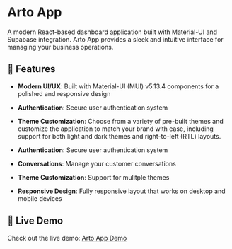 # Arto App

A modern React-based dashboard application built with Material-UI and Supabase integration. Arto App provides a sleek and intuitive interface for managing your business operations.

## 🌟 Features

- **Modern UI/UX**: Built with Material-UI (MUI) v5.13.4 components for a polished and responsive design

- **Authentication**: Secure user authentication system 
- **Theme Customization**: Choose from a variety of pre-built themes and customize the application to match your brand with ease, including support for both light and dark themes and right-to-left (RTL) layouts.

- **Authentication**: Secure user authentication system
- **Conversations**: Manage your customer conversations
- **Theme Customization**: Support for mulitple themes

- **Responsive Design**: Fully responsive layout that works on desktop and mobile devices

## 🚀 Live Demo

Check out the live demo: [Arto App Demo](https://brendan-carikas.github.io/artoproto)

